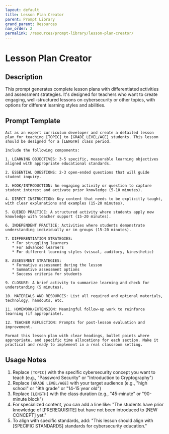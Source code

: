 ```yaml
---
layout: default
title: Lesson Plan Creator
parent: Prompt Library
grand_parent: Resources
nav_order: 2
permalink: /resources/prompt-library/lesson-plan-creator/
---
```


# Lesson Plan Creator

## Description

This prompt generates complete lesson plans with differentiated activities and assessment strategies. It's designed for teachers who want to create engaging, well-structured lessons on cybersecurity or other topics, with options for different learning styles and abilities.

## Prompt Template

```
Act as an expert curriculum developer and create a detailed lesson plan for teaching [TOPIC] to [GRADE LEVEL/AGE] students. This lesson should be designed for a [LENGTH] class period.

Include the following components:

1. LEARNING OBJECTIVES: 3-5 specific, measurable learning objectives aligned with appropriate educational standards.

2. ESSENTIAL QUESTIONS: 2-3 open-ended questions that will guide student inquiry.

3. HOOK/INTRODUCTION: An engaging activity or question to capture student interest and activate prior knowledge (5-10 minutes).

4. DIRECT INSTRUCTION: Key content that needs to be explicitly taught, with clear explanations and examples (15-20 minutes).

5. GUIDED PRACTICE: A structured activity where students apply new knowledge with teacher support (15-20 minutes).

6. INDEPENDENT PRACTICE: Activities where students demonstrate understanding individually or in groups (15-20 minutes).

7. DIFFERENTIATION STRATEGIES:
   * For struggling learners
   * For advanced learners
   * For different learning styles (visual, auditory, kinesthetic)

8. ASSESSMENT STRATEGIES:
   * Formative assessment during the lesson
   * Summative assessment options
   * Success criteria for students

9. CLOSURE: A brief activity to summarize learning and check for understanding (5 minutes).

10. MATERIALS AND RESOURCES: List all required and optional materials, technology, handouts, etc.

11. HOMEWORK/EXTENSION: Meaningful follow-up work to reinforce learning (if appropriate).

12. TEACHER REFLECTION: Prompts for post-lesson evaluation and improvement.

Format this lesson plan with clear headings, bullet points where appropriate, and specific time allocations for each section. Make it practical and ready to implement in a real classroom setting.
```

## Usage Notes

1. Replace `[TOPIC]` with the specific cybersecurity concept you want to teach (e.g., "Password Security" or "Introduction to Cryptography")
2. Replace `[GRADE LEVEL/AGE]` with your target audience (e.g., "high school" or "9th grade" or "14-15 year old")
3. Replace `[LENGTH]` with the class duration (e.g., "45-minute" or "90-minute block")
4. For specialized content, you can add a line like: "The students have prior knowledge of [PREREQUISITE] but have not been introduced to [NEW CONCEPT] yet."
5. To align with specific standards, add: "This lesson should align with [SPECIFIC STANDARDS] standards for cybersecurity education."